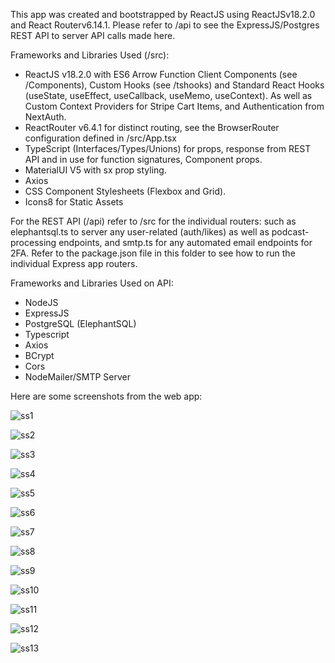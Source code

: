 This app was created and bootstrapped by ReactJS using ReactJSv18.2.0 and React Routerv6.14.1. Please refer to /api to see the ExpressJS/Postgres REST API to server API calls made here.

Frameworks and Libraries Used (/src):
- ReactJS v18.2.0 with ES6 Arrow Function Client Components (see /Components), Custom Hooks (see /tshooks) and Standard React Hooks (useState, useEffect, useCallback, useMemo, useContext). As well as Custom Context Providers for Stripe Cart Items, and Authentication from NextAuth.
- ReactRouter v6.4.1 for distinct routing, see the BrowserRouter configuration defined in /src/App.tsx
- TypeScript (Interfaces/Types/Unions) for props, response from REST API and in use for function signatures, Component props.  
- MaterialUI V5 with sx prop styling.
- Axios
- CSS Component Stylesheets (Flexbox and Grid).
- Icons8 for Static Assets

For the REST API (/api) refer to /src for the individual routers: such as elephantsql.ts to server any user-related (auth/likes) as well as podcast-processing endpoints, and smtp.ts for any automated email endpoints for 2FA. Refer to the package.json file in this folder to see how to run the individual Express app routers.

Frameworks and Libraries Used on API:
- NodeJS
- ExpressJS
- PostgreSQL (ElephantSQL)
- Typescript
- Axios
- BCrypt
- Cors
- NodeMailer/SMTP Server


Here are some screenshots from the web app:

![ss1](images/PF1.JPG)

![ss2](images/PF2.JPG)

![ss3](images/PF3.JPG)

![ss4](images/PF4.JPG)

![ss5](images/PF5.JPG)

![ss6](images/PF6.JPG)

![ss7](images/PF7.JPG)

![ss8](images/PF8.JPG)

![ss9](images/PF9.JPG)

![ss10](images/PF10.JPG)

![ss11](images/PF11.JPG)

![ss12](images/PF12.JPG)

![ss13](images/PF13.JPG)

